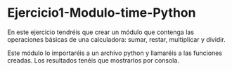 # Ejercicio1-Modulo-time-Python

En este ejercicio tendréis que crear un módulo que contenga las operaciones básicas de una calculadora: sumar, restar, multiplicar y dividir.

Este módulo lo importaréis a un archivo python y llamaréis a las funciones creadas. Los resultados tenéis que mostrarlos por consola.
